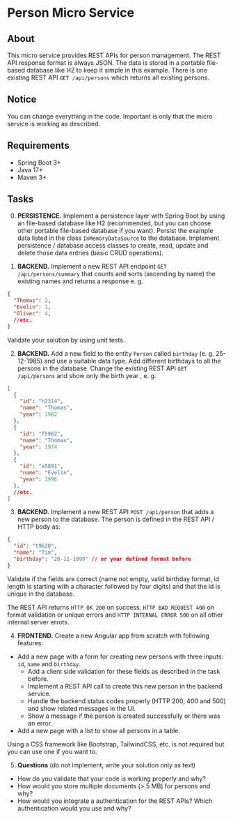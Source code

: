 # Person Micro Service

## About
This micro service provides REST APIs for person management. The REST API response format is always JSON. 
The data is stored in a portable file-based database like H2 to keep it simple in this example. There is one existing REST API `GET /api/persons` which returns all existing persons.

## Notice
You can change everything in the code. Important is only that the micro service is working as described. 

## Requirements
- Spring Boot 3+
- Java 17+
- Maven 3+

## Tasks
0. __PERSISTENCE.__ Implement a persistence layer with Spring Boot by using an file-based database like H2 (recommended, but you can choose other portable file-based database if you want). Persist the example data listed in the class `InMemoryDataSource` to the database. Implement persistence / database access classes to create, read, update and delete those data entries (basic CRUD operations). 

1. __BACKEND.__ Implement a new REST API endpoint `GET /api/persons/summary` that counts and sorts (ascending by name) the existing names and returns a response e. g.
```json
{
  "Thomas": 2,
  "Evelin": 1, 
  "Oliver": 4,
  //etc.
}
```

Validate your solution by using unit tests. 

2. __BACKEND.__ Add a new field to the entity `Person` called `birthday` (e. g. 25-12-1985) and use a suitable data type. Add different birthdays to all the persons in the database.
Change the existing REST API `GET /api/persons` and show only the birth year , e. g.
```json
[
  {
    "id": "h2314",
    "name": "Thomas",
    "year": 1982
  },
  {
    "id": "f5962",
    "name": "Thomas",
    "year": 1974
  },
  {
    "id": "e5891",
    "name": "Evelin",
    "year": 1996
  },
  //etc.
]
```

3. __BACKEND.__ Implement a new REST API `POST /api/person` that adds a new person to the database. The person is defined in the REST API / HTTP body as:

```json
{
  "id": "t9620",
  "name": "Tim",
  "birthday": "20-11-1999" // or your defined format before
}
```

Validate if the fields are correct (name not empty, valid birthday format, id length is starting with a character followed by four digits) and that the id is unique in the database.

The REST API returns `HTTP OK 200` on success, `HTTP BAD REQUEST 400` on format validation or unique errors 
and `HTTP INTERNAL ERROR 500` on all other internal server errots.

4. __FRONTEND.__ Create a new Angular app from scratch with following features:
- Add a new page with a form for creating new persons with three inputs: `id`, `name` and `birthday`.
  - Add a client side validation for these fields as described in the task before. 
  - Implement a REST API call to create this new person in the backend service. 
  - Handle the backend status codes properly (HTTP 200, 400 and 500) and show related messages in the UI.
  - Show a message if the person is created successfully or there was an error. 
- Add a new page with a list to show all persons in a table.

Using a CSS framework like Bootstrap, TailwindCSS, etc. is not required but you can use one if you want to.

5. __Questions__ (do not implement, write your solution only as text)
- How do you validate that your code is working properly and why?
- How would you store multiple documents (> 5 MB) for persons and why?
- How would you integrate a authentication for the REST APIs? Which authentication would you use and why?
